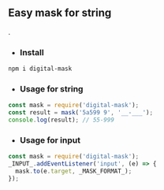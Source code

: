 ## Easy mask for string
.

* ### Install

```sh
npm i digital-mask
```

* ### Usage for string
```jsx
const mask = require('digital-mask');
const result = mask('5a599 9', '__-___');
console.log(result); // 55-999
```

* ### Usage for input

```jsx
const mask = require('digital-mask');
_INPUT_.addEventListener('input', (e) => {
  mask.to(e.target, _MASK_FORMAT_);
});
```